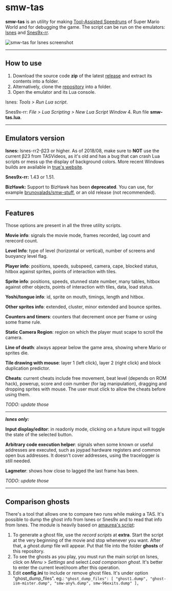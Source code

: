 smw-tas
=======
**smw-tas** is an utility for making [Tool-Assisted Speedruns](http://tasvideos.org/) of Super Mario World and for debugging the game. The script can be run on the emulators:  [lsnes](http://tasvideos.org/Lsnes.html) and [Snes9x-rr](https://code.google.com/p/snes9x-rr/).

![smw-tas for lsnes screenshot](http://i.imgur.com/YpnrF1C.png)

----------
How to use
-------------
1. Download the source code **zip** of the latest [release](https://github.com/rodamaral/smw-tas/releases) and extract its contents into a folder.
2. Alternatively, clone the [repository](https://github.com/rodamaral/smw-tas/archive/master.zip) into a folder.
3. Open the emulator and its Lua console.

  lsnes: *Tools > Run Lua script*.

  Snes9x-rr: *File > Lua Scripting > New Lua Script Window*
4. Run file **smw-tas.lua**.

----------
Emulators version
-----------------
**lsnes:**
lsnes-rr2-β23 or higher.
As of 2018/08, make sure to **NOT** use the current β23 from TASVideos, as it's old and has a bug that can crash Lua scripts or mess up the display of background colors. More recent Windows builds are available in [true's website](https://lsnes.truecontrol.org/).

**Snes9x-rr:**
1.43 or 1.51.

**BizHawk:**
Support to BizHawk has been **deprecated**. You can use, for example [brunovalads/smw-stuff](https://github.com/brunovalads/smw-stuff), or an old release (not recommended).

----------
Features
--------
Those options are present in all the three utility scripts.

**Movie info**: signals the movie mode, frames recorded, lag count and rerecord count.

**Level Info**: type of level (horizontal or vertical), number of screens and buoyancy level flag.

**Player info**: positions, speeds, subspeed, camera, cape, blocked status, hitbox against sprites, points of interaction with tiles.

**Sprite info**: positions, speeds, stunned state number, many tables, hitbox against other objects, points of interaction with tiles, data, load status.

**Yoshi/tongue info**: id, sprite on mouth, timings, length and hitbox.

**Other sprites info**: extended, cluster, minor extended and bounce sprites.

**Counters and timers**: counters that decrement once per frame or using some frame rule.

**Static Camera Region**: region on which the player must scape to scroll the camera.

**Line of death**: always appear below the game area, showing where Mario or sprites die.

**Tile drawing with mouse**: layer 1 (left click), layer 2 (right click) and block duplication predictor.

**Cheats**: current cheats include free movement, beat level (depends on ROM hack), powerup, score and coin number (for lag manipulation), dragging and dropping sprites with mouse. The user must click to allow the cheats before using them.

*TODO: update those*

----------
***lsnes only:***

**Input display/editor**: in readonly mode, clicking on a future input will toggle the state of the selected button.

**Arbitrary code execution helper**: signals when some known or useful addresses are executed, such as joypad hardware registers and common open bus addresses. It doesn't cover addresses, using the tracelogger is still needed.

**Lagmeter**: shows how close to lagged the last frame has been.

*TODO: update those*

----------
Comparison ghosts
--------------------------------
There's a tool that allows one to compare two runs while making a TAS. It's possible to dump the ghost info from lsnes or Snes9x and to read that info from lsnes. The module is heavily based on [amaurea's script](http://tasvideos.org/forum/viewtopic.php?p=219824&highlight=#219824):

 1.  To generate a ghost file, use the *record scripts* at **extra**. Start the script at the very beginning of the movie and stop whenever you want. After that, a *ghost.dump* file will appear. Put that file into the folder **ghosts** of this repository.
 2. To see the ghosts as you play, you must run the main script on lsnes, click on *Menu* > *Settings* and select *Load comparison ghost*. It's better to enter the current level/room after this operation.
 3. Edit **config.ini** to include or remove ghost files. It's under option "ghost_dump_files".
eg.:
`"ghost_dump_files": [ "ghost1.dump", "ghost-ism-mister.dump", "smw-any%.dump", smw-96exits.dump" ],`
